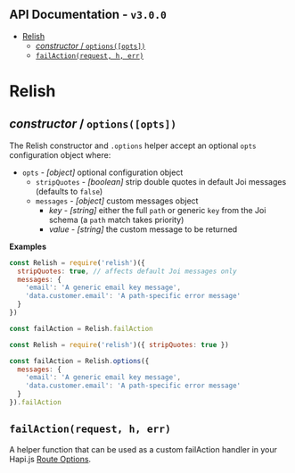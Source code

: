 <!-- version -->
API Documentation - `v3.0.0`
---
<!-- versionstop -->

<!-- toc -->

- [Relish](#relish)
  - [_constructor_ / `options([opts])`](#_constructor_--optionsopts)
  - [`failAction(request, h, err)`](#failactionrequest-h-err)

<!-- tocstop -->

# Relish

## _constructor_ / `options([opts])`
The Relish constructor and `.options` helper accept an optional `opts` configuration object where:

- `opts` - _[object]_ optional configuration object
  - `stripQuotes` - _[boolean]_ strip double quotes in default Joi messages (defaults to `false`)
  - `messages` - _[object]_ custom messages object
    - _key_ - _[string]_ either the full `path` or generic `key` from the Joi schema (a `path` match takes priority)
    - _value_ - _[string]_ the custom message to be returned

**Examples**
```javascript
const Relish = require('relish')({
  stripQuotes: true, // affects default Joi messages only
  messages: {
    'email': 'A generic email key message',
    'data.customer.email': 'A path-specific error message'
  }
})

const failAction = Relish.failAction
```
```javascript
const Relish = require('relish')({ stripQuotes: true })

const failAction = Relish.options({
  messages: {
    'email': 'A generic email key message',
    'data.customer.email': 'A path-specific error message'
  }
}).failAction
```

## `failAction(request, h, err)`
A helper function that can be used as a custom failAction handler in your Hapi.js [Route Options][hapi-route-options].

<!-- URLs -->
[hapi-route-options]:http://hapijs.com/api#route-options
